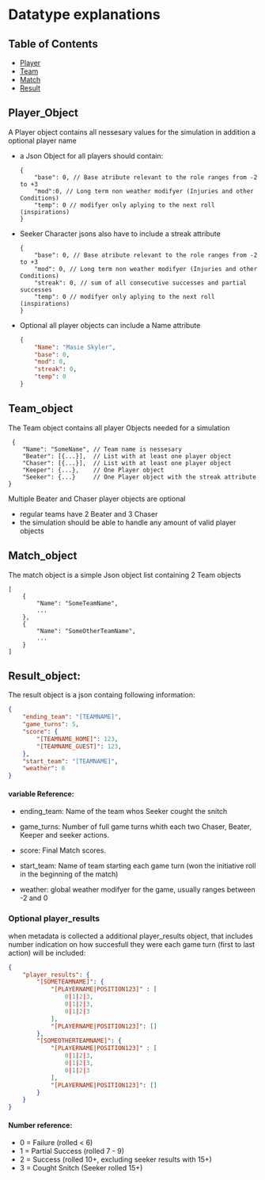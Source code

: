 # Datatype explanations

## Table of Contents

- [Player](#Player_object)
- [Team](#Team_object)
- [Match](#Match_object)
- [Result](#Result_object) 

## Player_Object

A Player object contains all nessesary values for the simulation in addition a optional player name

+ a Json Object for all players should contain:

    ```
    {
        "base": 0, // Base atribute relevant to the role ranges from -2 to +3
        "mod":0, // Long term non weather modifyer (Injuries and other Conditions)
        "temp": 0 // modifyer only aplying to the next roll (inspirations)
    }
    ```

+ Seeker Character jsons also have to include a streak attribute

    ```
    {
        "base": 0, // Base atribute relevant to the role ranges from -2 to +3
        "mod": 0, // Long term non weather modifyer (Injuries and other Conditions)
        "streak": 0, // sum of all consecutive successes and partial successes
        "temp": 0 // modifyer only aplying to the next roll (inspirations)
    }
    ```

+ Optional all player objects can include a Name attribute

    ```json
    {
        "Name": "Masie Skyler",
        "base": 0,
        "mod": 0,
        "streak": 0,
        "temp": 0
    }
    ```

## Team_object

The Team object contains all player Objects needed for a simulation

```
 {
    "Name": "SomeName", // Team name is nessesary
    "Beater": [{...}],  // List with at least one player object
    "Chaser": [{...}],  // List with at least one player object
    "Keeper": {...},    // One Player object
    "Seeker": {...}     // One Player object with the streak attribute
}
```

Multiple Beater and Chaser player objects are optional
+ regular teams have 2 Beater and 3 Chaser
+ the simulation should be able to handle any amount of valid player objects

## Match_object

The match object is a simple Json object list containing 2 Team objects

```
[
    {
        "Name": "SomeTeamName",
        ...
    },
    {
        "Name": "SomeOtherTeamName",
        ...
    }
]
```

## Result_object:

The result object is a json containg following information:

```json
{
    "ending_team": "[TEAMNAME]",
    "game_turns": 5,
    "score": {
        "[TEAMNAME_HOME]": 123,
        "[TEAMNAME_GUEST]": 123,
    },
    "start_team": "[TEAMNAME]",
    "weather": 0
}
```
#### variable Reference:
+ ending_team: Name of the team whos Seeker cought the snitch

+ game_turns: Number of full game turns whith each two Chaser, Beater, Keeper and seeker actions.

+ score: Final Match scores.

+ start_team: Name of team starting each game turn (won the initiative roll in the beginning of the match)

+ weather: global weather modifyer for the game, usually ranges between -2 and 0


### Optional player_results

when metadata is collected a additional player_results object, that includes number indication on how succesfull they were each game turn (first to last action) will be included:

```json
{
    "player_results": {
        "[SOMETEAMNAME]": {
            "[PLAYERNAME|POSITION123]" : [
                0|1|2|3,
                0|1|2|3,
                0|1|2|3
            ],
            "[PLAYERNAME|POSITION123]": []
        },
        "[SOMEOTHERTEAMNAME]": {
            "[PLAYERNAME|POSITION123]" : [
                0|1|2|3,
                0|1|2|3,
                0|1|2|3
            ],
            "[PLAYERNAME|POSITION123]": []
        }
    }
}
```
#### Number reference:
+ 0 = Failure (rolled < 6)
+ 1 = Partial Success (rolled 7 - 9)
+ 2 = Success (rolled 10+, excluding seeker results with 15+)
+ 3 = Cought Snitch (Seeker rolled 15+)
